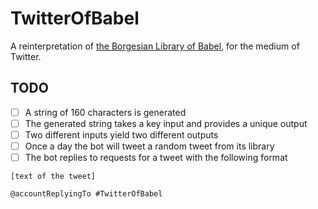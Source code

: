 # TwitterOfBabel

A reinterpretation of [the Borgesian Library of Babel](), for the medium of Twitter.

## TODO

- [ ] A string of 160 characters is generated
- [ ] The generated string takes a key input and provides a unique output
- [ ] Two different inputs yield two different outputs
- [ ] Once a day the bot will tweet a random tweet from its library
- [ ] The bot replies to requests for a tweet with the following format

```
[text of the tweet]

@accountReplyingTo #TwitterOfBabel
```